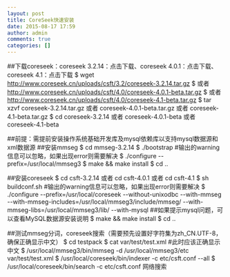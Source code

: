 ```yaml
---
layout: post
title: CoreSeek快速安装
date: 2015-08-17 17:59
author: admin
comments: true
categories: []
---
```

##下载coreseek：coreseek 3.2.14：点击下载、coreseek 4.0.1：点击下载、coreseek 4.1：点击下载
$ wget http://www.coreseek.cn/uploads/csft/3.2/coreseek-3.2.14.tar.gz
$ 或者 http://www.coreseek.cn/uploads/csft/4.0/coreseek-4.0.1-beta.tar.gz
$ 或者 http://www.coreseek.cn/uploads/csft/4.0/coreseek-4.1-beta.tar.gz
$ tar xzvf coreseek-3.2.14.tar.gz 或者 coreseek-4.0.1-beta.tar.gz 或者 coreseek-4.1-beta.tar.gz
$ cd coreseek-3.2.14 或者 coreseek-4.0.1-beta 或者 coreseek-4.1-beta

##前提：需提前安装操作系统基础开发库及mysql依赖库以支持mysql数据源和xml数据源
##安装mmseg
$ cd mmseg-3.2.14
$ ./bootstrap    #输出的warning信息可以忽略，如果出现error则需要解决
$ ./configure --prefix=/usr/local/mmseg3
$ make && make install
$ cd ..

##安装coreseek
$ cd csft-3.2.14 或者 cd csft-4.0.1 或者 cd csft-4.1
$ sh buildconf.sh    #输出的warning信息可以忽略，如果出现error则需要解决
$ ./configure --prefix=/usr/local/coreseek  --without-unixodbc --with-mmseg --with-mmseg-includes=/usr/local/mmseg3/include/mmseg/ --with-mmseg-libs=/usr/local/mmseg3/lib/ --with-mysql    ##如果提示mysql问题，可以查看MySQL数据源安装说明
$ make && make install
$ cd ..

##测试mmseg分词，coreseek搜索（需要预先设置好字符集为zh_CN.UTF-8，确保正确显示中文）
$ cd testpack
$ cat var/test/test.xml    #此时应该正确显示中文
$ /usr/local/mmseg3/bin/mmseg -d /usr/local/mmseg3/etc var/test/test.xml
$ /usr/local/coreseek/bin/indexer -c etc/csft.conf --all
$ /usr/local/coreseek/bin/search -c etc/csft.conf 网络搜索
